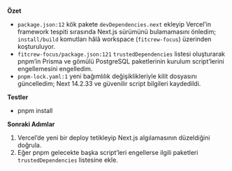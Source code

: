 **Özet**
- `package.json:12` kök pakete `devDependencies.next` ekleyip Vercel’in framework tespiti sırasında Next.js sürümünü bulamamasını önledim; `install/build` komutları hâlâ workspace (`fitcrew-focus`) üzerinden koşturuluyor.
- `fitcrew-focus/package.json:121` `trustedDependencies` listesi oluşturarak pnpm’in Prisma ve gömülü PostgreSQL paketlerinin kurulum script’lerini engellemesini engelledim.
- `pnpm-lock.yaml:1` yeni bağımlılık değişiklikleriyle kilit dosyasını güncelledim; Next 14.2.33 ve güvenilir script bilgileri kaydedildi.

**Testler**
- pnpm install

**Sonraki Adımlar**
1. Vercel’de yeni bir deploy tetikleyip Next.js algılamasının düzeldiğini doğrula.
2. Eğer pnpm gelecekte başka script’leri engellerse ilgili paketleri `trustedDependencies` listesine ekle.

